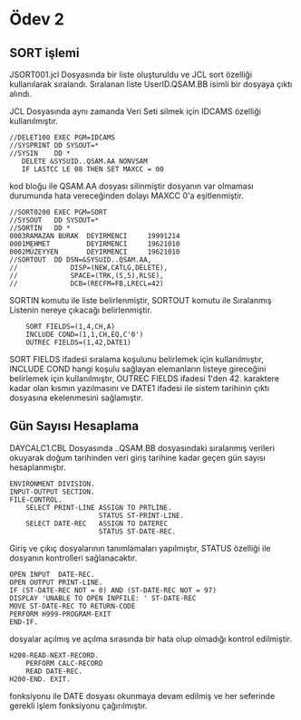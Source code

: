 
# Ödev 2

## SORT işlemi
JSORT001.jcl Dosyasında bir liste oluşturuldu ve JCL sort özelliği kullanılarak sıralandı. Sıralanan liste UserID.QSAM.BB isimli bir dosyaya çıktı alındı.

JCL Dosyasında aynı zamanda Veri Seti silmek için IDCAMS özelliği kullanılmıştır.

```
//DELET100 EXEC PGM=IDCAMS 
//SYSPRINT DD SYSOUT=*
//SYSIN    DD *
   DELETE &SYSUID..QSAM.AA NONVSAM
   IF LASTCC LE 08 THEN SET MAXCC = 00 
```
kod bloğu ile QSAM.AA dosyası silinmiştir dosyanın var olmaması durumunda hata vereceğinden dolayı MAXCC 0'a eşitlenmiştir.

```
//SORT0200 EXEC PGM=SORT
//SYSOUT   DD SYSOUT=*
//SORTIN   DD *
0003RAMAZAN BURAK  DEYIRMENCI     19991214
0001MEHMET         DEYIRMENCI     19621010
0002MÜZEYYEN       DEYIRMENCI     19621010
//SORTOUT  DD DSN=&SYSUID..QSAM.AA,
//             DISP=(NEW,CATLG,DELETE), 
//             SPACE=(TRK,(5,5),RLSE), 
//             DCB=(RECFM=FB,LRECL=42)
```
SORTIN komutu ile liste belirlenmiştir,
SORTOUT komutu ile Sıralanmış Listenin nereye çıkacağı belirlenmiştir.
```
    SORT FIELDS=(1,4,CH,A)
    INCLUDE COND=(1,1,CH,EQ,C'0') 
    OUTREC FIELDS=(1,42,DATE1)
```
SORT FIELDS ifadesi sıralama koşulunu belirlemek için kullanılmıştır,
INCLUDE COND hangi koşulu sağlayan elemanların listeye gireceğini belirlemek için kullanılmıştır,
OUTREC FIELDS ifadesi 1'den 42. karaktere kadar olan kısmın yazılmasını ve DATE1 ifadesi ile sistem tarihinin çıktı dosyasına ekelenmesini sağlamıştır.

## Gün Sayısı Hesaplama

DAYCALC1.CBL Dosyasında ..QSAM.BB dosyasındaki sıralanmış verileri okuyarak doğum tarihinden veri giriş tarihine kadar geçen gün sayısı hesaplanmıştır.

```
ENVIRONMENT DIVISION.
INPUT-OUTPUT SECTION.
FILE-CONTROL.
    SELECT PRINT-LINE ASSIGN TO PRTLINE.
                      STATUS ST-PRINT-LINE. 
    SELECT DATE-REC   ASSIGN TO DATEREC
                      STATUS ST-DATE-REC. 
```
Giriş ve çıkıç dosyalarının tanımlamaları yapılmıştır, STATUS özelliği ile dosyanın kontrolleri sağlanacaktır.

```
OPEN INPUT  DATE-REC.
OPEN OUTPUT PRINT-LINE.
IF (ST-DATE-REC NOT = 0) AND (ST-DATE-REC NOT = 97)
DISPLAY 'UNABLE TO OPEN INPFILE: ' ST-DATE-REC 
MOVE ST-DATE-REC TO RETURN-CODE
PERFORM H999-PROGRAM-EXIT
END-IF.
```
dosyalar açılmış ve açılma sırasında bir hata olup olmadığı kontrol edilmiştir.

```
H200-READ-NEXT-RECORD.
    PERFORM CALC-RECORD
    READ DATE-REC.
H200-END. EXIT.
```
fonksiyonu ile DATE dosyası okunmaya devam edilmiş ve her seferinde gerekli işlem fonksiyonu çağırılmıştır.

